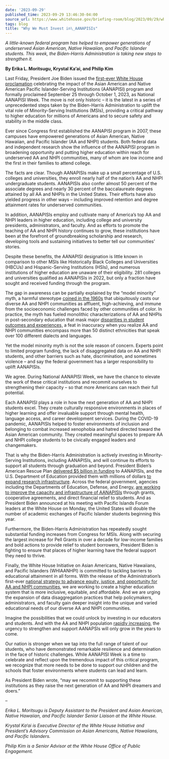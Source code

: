 ```yaml
---
date: '2023-09-29'
published_time: 2023-09-29 13:46:30-04:00
source_url: https://www.whitehouse.gov/briefing-room/blog/2023/09/29/why-we-must-invest-in-aanapisis/
tags: blog
title: "Why We Must Invest in\_AANAPISIs"
---
```

 
*A little-known federal program has helped to empower generations of
underserved Asian American, Native Hawaiian, and Pacific Islander
students. This week, the Biden-Harris Administration is taking new steps
to strengthen it.*

**By Erika L. Moritsugu, Krystal Ka‘ai, and Philip Kim**

Last Friday, President Joe Biden issued the [first-ever White House
proclamation](https://www.whitehouse.gov/briefing-room/presidential-actions/2023/09/22/a-proclamation-on-asian-american-and-native-american-pacific-islander-serving-institutions-week-2023/)
celebrating the impact of the Asian American and Native American Pacific
Islander-Serving Institutions (AANAPISI) program and formally proclaimed
September 25 through October 1, 2023, as National AANAPISI Week. The
move is not only historic – it is the latest in a series of
unprecedented steps taken by the Biden-Harris Administration to uplift
the vital role of Minority-Serving Institutions (MSIs), providing a
critical pathway to higher education for millions of Americans and to
secure safety and stability in the middle class.

Ever since Congress first established the AANAPISI program in 2007,
these campuses have empowered generations of Asian American, Native
Hawaiian, and Pacific Islander (AA and NHPI) students. Both federal data
and independent research show the influence of the AANAPISI program in
broadening opportunity and putting higher education within reach for
underserved AA and NHPI communities, many of whom are low income and the
first in their families to attend college. 

The facts are clear. Though AANAPISIs make up a small percentage of U.S.
colleges and universities, they enroll nearly half of the nation’s AA
and NHPI undergraduate students. AANAPISIs also confer almost 50 percent
of the associate degrees and nearly 30 percent of the baccalaureate
degrees attained by all AA and NHPIs in the United States. Their efforts
have also yielded progress in other ways – including improved retention
and degree attainment rates for underserved communities. 

In addition, AANAPISIs employ and cultivate many of America’s top AA and
NHPI leaders in higher education, including college and university
presidents, administrators, and faculty. And as efforts to promote the
teaching of AA and NHPI history continues to grow, these institutions
have been at the forefront of groundbreaking scholarship and research,
developing tools and sustaining initiatives to better tell our
communities’ stories.

Despite these benefits, the AANAPISI designation is little known in
comparison to other MSIs like Historically Black Colleges and
Universities (HBCUs) and Hispanic-Serving Institutions (HSIs), and
numerous institutions of higher education are unaware of their
eligibility. 281 colleges and universities qualified as AANAPISIs in
2022, but only a fraction have sought and received funding through the
program. 

The gap in awareness can be partially explained by the “model minority”
myth, a harmful stereotype [coined in the
1960s](https://www.eeoc.gov/federal-sector/reports/asian-american-and-pacific-islander-work-group-report-chair-equal-employment)
that ubiquitously casts our diverse AA and NHPI communities as affluent,
high-achieving, and immune from the socioeconomic challenges faced by
other communities of color. In practice, the myth has fueled monolithic
characterizations of AA and NHPIs in post-secondary education that mask
major [disparities in student outcomes and
experiences,](https://eric.ed.gov/?id=ED397156) a feat in inaccuracy
when you realize AA and NHPI communities encompass more than 50 distinct
ethnicities that speak over 100 different dialects and languages.

Yet the model minority myth is not the sole reason of concern. Experts
point to limited program funding, the lack of disaggregated data on AA
and NHPI students, and other barriers such as hate, discrimination, and
sometimes violence – and say the federal government has a larger
responsibility to uplift AANAPISIs.

We agree. During National AANAPISI Week, we have the chance to elevate
the work of these critical institutions and recommit ourselves to
strengthening their capacity – so that more Americans can reach their
full potential.

Each AANAPISI plays a role in how the next generation of AA and NHPI
students excel. They create culturally responsive environments in places
of higher learning and offer invaluable support through mental health,
language access, and career development services. During the COVID-19
pandemic, AANAPISIs helped to foster environments of inclusion and
belonging to combat increased xenophobia and hatred directed toward the
Asian American community. They created meaningful spaces to prepare AA
and NHPI college students to be civically engaged leaders and
changemakers.

That is why the Biden-Harris Administration is actively investing in
Minority-Serving Institutions, including AANAPISIs, and will continue
its efforts to support all students through graduation and beyond.
President Biden’s American Rescue Plan [delivered $5 billion in
funding](https://www.whitehouse.gov/briefing-room/statements-releases/2023/05/31/fact-sheet-the-biden-harris-administration-advances-equity-and-opportunity-for-asian-american-native-hawaiian-and-pacific-islander-communities-across-the-country/#:~:text=The%20Biden%2DHarris%20Administration%20delivered,Islander%20Serving%20Institutions%20(AANAPISIs).)
to AANAPISIs, and the U.S. Department of Education provided them with
millions of dollars [to expand research
infrastructure](https://www.ed.gov/news/press-releases/biden-harris-administration-opens-nearly-100m-grant-opportunities-hbcus-tccus-and-msis-and-underserved-students).
Across the federal government, agencies including the Departments of
Education, Defense, and Energy, [are working to improve the capacity and
infrastructure of
AANAPISIs](https://www.whitehouse.gov/briefing-room/statements-releases/2023/01/17/fact-sheet-biden-harris-administration-continues-to-uplift-asian-american-native-hawaiian-and-pacific-islander-communities/)
through grants, cooperative agreements, and direct financial relief to
students. And as President Biden announced at his meeting with Pacific
Islands Forum leaders at the White House on Monday, the United States
will double the number of academic exchanges of Pacific Islander
students beginning this year.

Furthermore, the Biden-Harris Administration has repeatedly sought
substantial funding increases from Congress for MSIs. Along with
securing the largest increase for Pell Grants in over a decade for
low-income families and bold actions to provide relief to student
borrowers, President Biden is fighting to ensure that places of higher
learning have the federal support they need to thrive. 

Finally, the White House Initiative on Asian Americans, Native
Hawaiians, and Pacific Islanders (WHIAANHPI) is committed to tackling
barriers to educational attainment in all forms. With the release of the
Administration’s first-ever [national strategy to advance equity,
justice, and opportunity for AA and NHPI
communities](https://www.whitehouse.gov/wp-content/uploads/2023/01/AA-and-NHPI-Strategy-2023.pdf),
we are working to create a higher education system that is more
inclusive, equitable, and affordable. And we are urging the expansion of
data disaggregation practices that help policymakers, administrators,
and faculty gain deeper insight into the unique and varied educational
needs of our diverse AA and NHPI communities.

Imagine the possibilities that we could unlock by investing in our
educators and students. And with the AA and NHPI population [rapidly
increasing](https://www.census.gov/newsroom/press-releases/2023/2020-census-detailed-dhc-file-a.html?utm_campaign=20230921msdecs1ccdtars&utm_medium=email&utm_source=govdelivery),
the urgency to strengthen and support AANAPSIs will only grow in the
years to come.

Our nation is stronger when we tap into the full range of talent of our
students, who have demonstrated remarkable resilience and determination
in the face of historic challenges. While AANAPISI Week is a time to
celebrate and reflect upon the tremendous impact of this critical
program, we recognize that more needs to be done to support our children
and the schools that foster environments where students can lead and
learn.

As President Biden wrote, “may we recommit to supporting these
institutions as they raise the next generation of AA and NHPI dreamers
and doers.”

–

*Erika L. Moritsugu is Deputy Assistant to the President and Asian
American, Native Hawaiian, and Pacific Islander Senior Liaison at the
White House.*

*Krystal Ka‘ai is Executive Director of the White House Initiative and
President’s Advisory Commission on Asian Americans, Native Hawaiians,
and Pacific Islanders.*

*Philip Kim is a Senior Advisor at the White House Office of Public
Engagement.*
